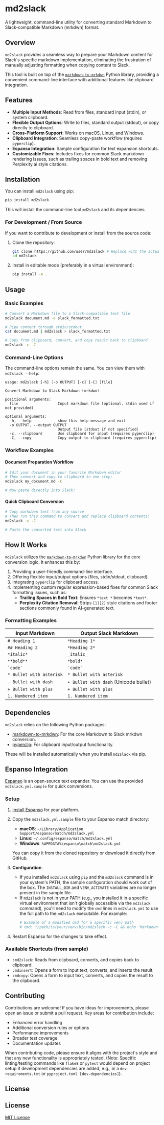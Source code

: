 # md2slack

A lightweight, command-line utility for converting standard Markdown to Slack-compatible Markdown (mrkdwn) format.

## Overview

`md2slack` provides a seamless way to prepare your Markdown content for Slack's specific markdown implementation, eliminating the frustration of manually adjusting formatting when copying content to Slack.

This tool is built on top of the [`markdown-to-mrkdwn`](https://pypi.org/project/markdown-to-mrkdwn/) Python library, providing a convenient command-line interface with additional features like clipboard integration.

## Features

- **Multiple Input Methods**: Read from files, standard input (stdin), or system clipboard.
- **Flexible Output Options**: Write to files, standard output (stdout), or copy directly to clipboard.
- **Cross-Platform Support**: Works on macOS, Linux, and Windows.
- **Clipboard Integration**: Seamless copy-paste workflow (requires `pyperclip`).
- **Espanso Integration**: Sample configuration for text expansion shortcuts.
- **Customizable Fixes**: Includes fixes for common Slack markdown rendering issues, such as trailing spaces in bold text and removing Perplexity.ai style citations.

## Installation

You can install `md2slack` using pip:

```bash
pip install md2slack
```

This will install the command-line tool `md2slack` and its dependencies.

### For Development / From Source

If you want to contribute to development or install from the source code:

1.  Clone the repository:
    ```bash
    git clone https://github.com/user/md2slack # Replace with the actual repository URL
    cd md2slack
    ```

2.  Install in editable mode (preferably in a virtual environment):
    ```bash
    pip install -e .
    ```

## Usage

### Basic Examples

```bash
# Convert a Markdown file to a Slack-compatible text file
md2slack document.md -o slack_formatted.txt

# Pipe content through stdin/stdout
cat document.md | md2slack > slack_formatted.txt

# Copy from clipboard, convert, and copy result back to clipboard
md2slack -c -C
```

### Command-Line Options

The command-line options remain the same. You can view them with `md2slack --help`:

```
usage: md2slack [-h] [-o OUTPUT] [-c] [-C] [file]

Convert Markdown to Slack Markdown (mrkdwn)

positional arguments:
  file                  Input markdown file (optional, stdin used if not provided)

optional arguments:
  -h, --help            show this help message and exit
  -o OUTPUT, --output OUTPUT
                        Output file (stdout if not specified)
  -c, --clipboard       Use clipboard for input (requires pyperclip)
  -C, --copy            Copy output to clipboard (requires pyperclip)
```

### Workflow Examples

#### Document Preparation Workflow

```bash
# Edit your document in your favorite Markdown editor
# Then convert and copy to clipboard in one step:
md2slack my_document.md -C

# Now paste directly into Slack!
```

#### Quick Clipboard Conversion

```bash
# Copy markdown text from any source
# Then run this command to convert and replace clipboard contents:
md2slack -c -C

# Paste the converted text into Slack
```

## How It Works

`md2slack` utilizes the [`markdown-to-mrkdwn`](https://pypi.org/project/markdown-to-mrkdwn/) Python library for the core conversion logic. It enhances this by:

1.  Providing a user-friendly command-line interface.
2.  Offering flexible input/output options (files, stdin/stdout, clipboard).
3.  Integrating `pyperclip` for clipboard access.
4.  Implementing custom regular expression-based fixes for common Slack formatting issues, such as:
    *   **Trailing Spaces in Bold Text**: Ensures `*text *` becomes `*text*`.
    *   **Perplexity Citation Removal**: Strips `[1][2]` style citations and footer sections commonly found in AI-generated text.

### Formatting Examples

Input Markdown | Output Slack Markdown
-------------- | --------------------
`# Heading 1` | `*Heading 1*`
`## Heading 2` | `*Heading 2*`
`*italic*` | `_italic_`
`**bold**` | `*bold*`
`` `code` `` | `` `code` ``
`* Bullet with asterisk` | `* Bullet with asterisk`
`- Bullet with dash` | `• Bullet with dash` (Unicode bullet)
`+ Bullet with plus` | `+ Bullet with plus`
`1. Numbered item` | `1. Numbered item`

## Dependencies

`md2slack` relies on the following Python packages:

- [markdown-to-mrkdwn](https://pypi.org/project/markdown-to-mrkdwn/): For the core Markdown to Slack mrkdwn conversion.
- [pyperclip](https://pypi.org/project/pyperclip/): For clipboard input/output functionality.

These will be installed automatically when you install `md2slack` via pip.

## Espanso Integration

[Espanso](https://espanso.org/) is an open-source text expander. You can use the provided `md2slack.yml.sample` for quick conversions.

### Setup

1.  [Install Espanso](https://espanso.org/install/) for your platform.
2.  Copy the `md2slack.yml.sample` file to your Espanso match directory:
    *   **macOS**: `~/Library/Application Support/espanso/match/md2slack.yml`
    *   **Linux**: `~/.config/espanso/match/md2slack.yml`
    *   **Windows**: `%APPDATA%\espanso\match\md2slack.yml`

    You can copy it from the cloned repository or download it directly from GitHub.

3.  **Configuration**:
    *   If you installed `md2slack` using `pip` and the `md2slack` command is in your system's PATH, the sample configuration should work out of the box. The `INSTALL_DIR` and `VENV_ACTIVATE` variables are no longer present in the sample file.
    *   If `md2slack` is not in your PATH (e.g., you installed it in a specific virtual environment that isn't globally accessible via the `md2slack` command), you'll need to modify the `cmd` lines in `md2slack.yml` to use the full path to the `md2slack` executable. For example:
        ```yaml
        # Example of a modified cmd for a specific venv path
        # cmd: "/path/to/your/venv/bin/md2slack -c -C && echo 'Markdown converted'"
        ```
4.  Restart Espanso for the changes to take effect.

### Available Shortcuts (from sample)

-   `:md2slack`: Reads from clipboard, converts, and copies back to clipboard.
-   `:mdinsert`: Opens a form to input text, converts, and inserts the result.
-   `:mdcopy`: Opens a form to input text, converts, and copies the result to the clipboard.

## Contributing

Contributions are welcome! If you have ideas for improvements, please open an issue or submit a pull request. Key areas for contribution include:

-   Enhanced error handling
-   Additional conversion rules or options
-   Performance improvements
-   Broader test coverage
-   Documentation updates

When contributing code, please ensure it aligns with the project's style and that any new functionality is appropriately tested. (Note: Specific linting/testing commands like `flake8` or `pytest` would depend on project setup if development dependencies are added, e.g., in a `dev-requirements.txt` or `pyproject.toml [dev-dependencies]`).

## License

## License

[MIT License](LICENSE)
